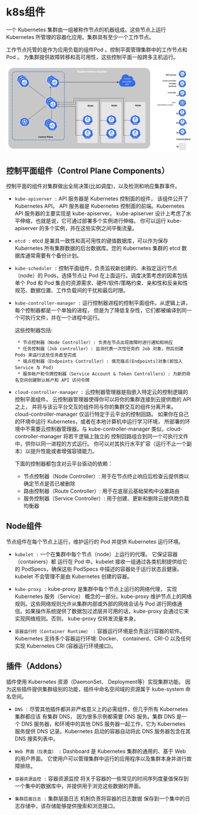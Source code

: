 # k8s组件

一个 Kubernetes 集群由一组被称作节点的机器组成。这些节点上运行 Kubernetes 所管理的容器化应用。集群具有至少一个工作节点。

工作节点托管的是作为应用负载的组件Pod 。控制平面管理集群中的工作节点和 Pod 。 为集群提供故障转移和高可用性，这些控制平面一般跨多主机运行。

![Kubernetes 集群](./img/components-of-kubernetes.svg)

## 控制平面组件（Control Plane Components）

控制平面的组件对集群做出全局决策(比如调度)，以及检测和响应集群事件。

* `kube-apiserver :`
  API 服务器是 Kubernetes 控制面的组件， 该组件公开了 Kubernetes API。 API 服务器是 Kubernetes 控制面的前端。Kubernetes API 服务器的主要实现是 kube-apiserver。 kube-apiserver 设计上考虑了水平伸缩，也就是说，它可通过部署多个实例进行伸缩。 你可以运行 kube-apiserver 的多个实例，并在这些实例之间平衡流量。

* `etcd :`
  etcd 是兼具一致性和高可用性的键值数据库，可以作为保存 Kubernetes 所有集群数据的后台数据库。您的 Kubernetes 集群的 etcd 数据库通常需要有个备份计划。

* `kube-scheduler :`
  控制平面组件，负责监视新创建的、未指定运行节点（node）的 Pods，选择节点让 Pod 在上面运行。调度决策考虑的因素包括单个 Pod 和 Pod 集合的资源需求、硬件/软件/策略约束、亲和性和反亲和性规范、数据位置、工作负载间的干扰和最后时限。

* `kube-controller-manager :`
  运行控制器进程的控制平面组件。从逻辑上讲，每个控制器都是一个单独的进程， 但是为了降低复杂性，它们都被编译到同一个可执行文件，并在一个进程中运行。

    这些控制器包括:

       * 节点控制器（Node Controller）: 负责在节点出现故障时进行通知和响应
       * 任务控制器（Job controller）: 监测代表一次性任务的 Job 对象，然后创建 Pods 来运行这些任务直至完成
       * 端点控制器（Endpoints Controller）: 填充端点(Endpoints)对象(即加入 Service 与 Pod)
       * 服务帐户和令牌控制器（Service Account & Token Controllers）: 为新的命名空间创建默认帐户和 API 访问令牌

* `cloud-controller-manager :`
  云控制器管理器是指嵌入特定云的控制逻辑的 控制平面组件。 云控制器管理器使得你可以将你的集群连接到云提供商的 API 之上， 并将与该云平台交互的组件同与你的集群交互的组件分离开来。cloud-controller-manager 仅运行特定于云平台的控制回路。 如果你在自己的环境中运行 Kubernetes，或者在本地计算机中运行学习环境， 所部署的环境中不需要云控制器管理器。与 kube-controller-manager 类似，cloud-controller-manager 将若干逻辑上独立的 控制回路组合到同一个可执行文件中，供你以同一进程的方式运行。 你可以对其执行水平扩容（运行不止一个副本）以提升性能或者增强容错能力。

    下面的控制器都包含对云平台驱动的依赖：
  * 节点控制器（Node Controller）: 用于在节点终止响应后检查云提供商以确定节点是否已被删除
  * 路由控制器（Route Controller）: 用于在底层云基础架构中设置路由
  * 服务控制器（Service Controller）: 用于创建、更新和删除云提供商负载均衡器

## Node组件

节点组件在每个节点上运行，维护运行的 Pod 并提供 Kubernetes 运行环境。

* `kubelet :`
  一个在集群中每个节点（node）上运行的代理。 它保证容器（containers）都 运行在 Pod 中。kubelet 接收一组通过各类机制提供给它的 PodSpecs，确保这些 PodSpecs 中描述的容器处于运行状态且健康。 kubelet 不会管理不是由 Kubernetes 创建的容器。

* `kube-proxy :`
  kube-proxy 是集群中每个节点上运行的网络代理， 实现 Kubernetes 服务（Service） 概念的一部分。kube-proxy 维护节点上的网络规则。这些网络规则允许从集群内部或外部的网络会话与 Pod 进行网络通信。如果操作系统提供了数据包过滤层并可用的话，kube-proxy 会通过它来实现网络规则。否则， kube-proxy 仅转发流量本身。

* `容器运行时（Container Runtime） :`
  容器运行环境是负责运行容器的软件。Kubernetes 支持多个容器运行环境: Docker、 containerd、CRI-O 以及任何实现 Kubernetes CRI (容器运行环境接口)。

## 插件（Addons）

插件使用 Kubernetes 资源（DaemonSet、 Deployment等）实现集群功能。 因为这些插件提供集群级别的功能，插件中命名空间域的资源属于 kube-system 命名空间。

* `DNS :`
  尽管其他插件都并非严格意义上的必需组件，但几乎所有 Kubernetes 集群都应该 有集群 DNS， 因为很多示例都需要 DNS 服务。集群 DNS 是一个 DNS 服务器，和环境中的其他 DNS 服务器一起工作，它为 Kubernetes 服务提供 DNS 记录。Kubernetes 启动的容器自动将此 DNS 服务器包含在其 DNS 搜索列表中。

* `Web 界面（仪表盘） :`
  Dashboard 是 Kubernetes 集群的通用的、基于 Web 的用户界面。 它使用户可以管理集群中运行的应用程序以及集群本身并进行故障排除。

* `容器资源监控 :`
  容器资源监控 将关于容器的一些常见的时间序列度量值保存到一个集中的数据库中，并提供用于浏览这些数据的界面。
  
* `集群层面日志 :`
  集群层面日志 机制负责将容器的日志数据 保存到一个集中的日志存储中，该存储能够提供搜索和浏览接口。
